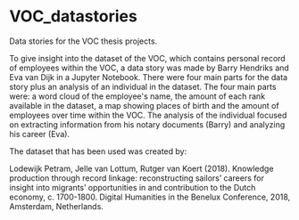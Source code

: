 # VOC_datastories
Data stories for the VOC thesis projects.

To give insight into the dataset of the VOC, which contains personal record of employees within the VOC, a data story was made by Barry Hendriks and Eva van Dijk in a Jupyter Notebook. There were four main parts for the data story plus an analysis of an individual in the dataset. The four main parts were: a word cloud of the employee's name, the amount of each rank available in the dataset, a map showing places of birth and the amount of employees over time within the VOC. The analysis of the individual focused on extracting information from his notary documents (Barry) and analyzing his career (Eva). 

The dataset that has been used was created by:

Lodewijk Petram, Jelle van Lottum, Rutger van Koert (2018). Knowledge production through record linkage: reconstructing sailors’ careers for insight into migrants’ opportunities in and contribution to the Dutch economy, c. 1700-1800. Digital Humanities in the Benelux Conference, 2018, Amsterdam, Netherlands.

